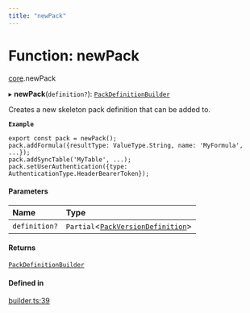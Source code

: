 ```yaml
---
title: "newPack"
---
```

# Function: newPack

[core](../modules/core.md).newPack

▸ **newPack**(`definition?`): [`PackDefinitionBuilder`](../classes/core.PackDefinitionBuilder.md)

Creates a new skeleton pack definition that can be added to.

**`Example`**

```
export const pack = newPack();
pack.addFormula({resultType: ValueType.String, name: 'MyFormula', ...});
pack.addSyncTable('MyTable', ...);
pack.setUserAuthentication({type: AuthenticationType.HeaderBearerToken});
```

#### Parameters

| Name | Type |
| :------ | :------ |
| `definition?` | `Partial`<[`PackVersionDefinition`](../interfaces/core.PackVersionDefinition.md)\> |

#### Returns

[`PackDefinitionBuilder`](../classes/core.PackDefinitionBuilder.md)

#### Defined in

[builder.ts:39](https://github.com/coda/packs-sdk/blob/main/builder.ts#L39)
